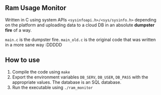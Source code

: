 ## Ram Usage Monitor 
Written in C using system APIs ```<sysinfoapi.h>/<sys/sysinfo.h>``` depending on the platform and uploading data to a cloud DB in an absolute **dumpster fire** of a way.

```main.c``` is the dumpster fire.
```main_old.c``` is the original code that was written in a more sane way :DDDDD

## How to use
1. Compile the code using ```make```
2. Export the environment variables ```DB_SERV```, ```DB_USER```, ```DB_PASS``` with the appropriate values. The database is an SQL database.
3. Run the executable using ```./ram_monitor```